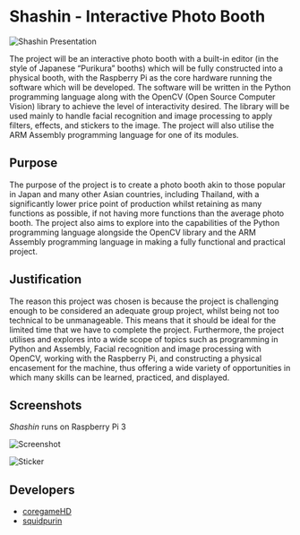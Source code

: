 # Shashin - Interactive Photo Booth

![Shashin Presentation](https://i.imgur.com/Vy7jF78.png)

The project will be an interactive photo booth with a built-in editor (in the style of Japanese “Purikura” booths) which will be fully constructed into a physical booth, with the Raspberry Pi as the core hardware running the software which will be developed. The software will be written in the Python programming language along with the OpenCV (Open Source Computer Vision) library to achieve the level of interactivity desired. The library will be used mainly to handle facial recognition and image processing to apply filters, effects, and stickers to the image. The project will also utilise the ARM Assembly programming language for one of its modules.

## Purpose
The purpose of the project is to create a photo booth akin to those popular in Japan and many other Asian countries, including Thailand, with a significantly lower price point of production whilst retaining as many functions as possible, if not having more functions than the average photo booth. The project also aims to explore into the capabilities of the Python programming language alongside the OpenCV library and the ARM Assembly programming language in making a fully functional and practical project.

## Justification
The reason this project was chosen is because the project is challenging enough to be considered an adequate group project, whilst being not too technical to be unmanageable. This means that it should be ideal for the limited time that we have to complete the project. Furthermore, the project utilises and explores into a wide scope of topics such as programming in Python and Assembly, Facial recognition and image processing with OpenCV, working with the Raspberry Pi, and constructing a physical encasement for the machine, thus offering a wide variety of opportunities in which many skills can be learned, practiced, and displayed.

## Screenshots
_Shashin_ runs on Raspberry Pi 3

![Screenshot](https://i.imgur.com/HFyGYjF.png)

![Sticker](https://i.imgur.com/rbJbho6.jpg)

## Developers
- [coregameHD](https://github.com/coregameHD)
- [squidpurin](https://github.com/squidpurin)
